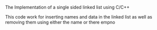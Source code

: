 The Implementation of a single sided linked list using C/C++

This code work for inserting names and data in the linked list as well as removing them using either the name or there empno
